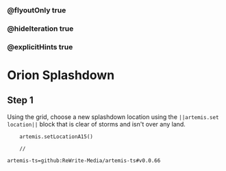 ### @flyoutOnly true
### @hideIteration true
### @explicitHints true

# Orion Splashdown

## Step 1
Using the grid, choose a new splashdown location using the ``||artemis.set location||`` block that is clear of storms and isn't over any land.

```ghost
    artemis.setLocationA15()
```
```template
    //
```

```package
artemis-ts=github:ReWrite-Media/artemis-ts#v0.0.66
```